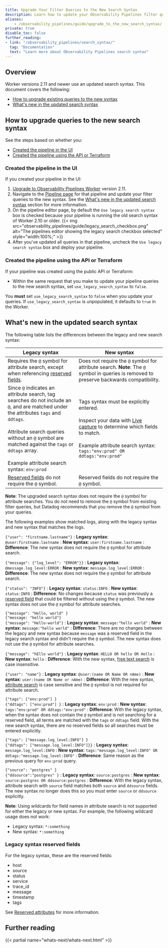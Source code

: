 ```yaml
---
title: Upgrade Your Filter Queries to the New Search Syntax
description: Learn how to update your Observability Pipelines filter queries to use the new search syntax.
aliases:
    - /observability_pipelines/guide/upgrade_to_the_new_search_syntax/
private: true
disable_toc: false
further_reading:
- link: "/observability_pipelines/search_syntax/"
  tag: "Documentation"
  text: "Learn more about Observability Pipelines search syntax"
---
```


## Overview

Worker versions 2.11 and newer use an updated search syntax. This document covers the following:

- [How to upgrade existing queries to the new syntax](#how-to-upgrade-to-the-new-search-syntax)
- [What's new in the updated search syntax](#whats-new-in-the-updated-search-syntax)

## How to upgrade queries to the new search syntax

See the steps based on whether you:

- [Created the pipeline in the UI](#created-the-pipeline-in-the-ui)
- [Created the pipeline using the API or Terraform](#created-the-pipeline-using-the-api-or-terraform)

### Created the pipeline in the UI

If you created your pipeline in the UI:

1. [Upgrade to Observability Pipelines Worker][1] version 2.11.
1. Navigate to the [Pipeline page][2] for that pipeline and update your filter queries to the new syntax. See the [What's new in the updated search syntax](#whats-new-in-the-updated-search-syntax) section for more information.
1. On the pipeline editor page, by default the `Use legacy search syntax` box is checked because your pipeline is running the old search syntax of Worker 2.10 or older.
{{< img src="observability_pipelines/guide/legacy_search_checkbox.png" alt="The pipelines editor showing the legacy search checkbox selected" style="width:100%;" >}}
1. After you've updated all queries in that pipeline, uncheck the `Use legacy search syntax` box and deploy your pipeline.

### Created the pipeline using the API or Terraform

If your pipeline was created using the public API or Terraform:
- Within the same request that you make to update your pipeline queries to the new search syntax, set `use_legacy_search_syntax` to `false`.

<div class="alert alert-warning">You <b>must</b> set <code>use_legacy_search_syntax</code> to <code>false</code> when you update your queries. If <code>use_legacy_search_syntax</code> is unpopulated, it defaults to <code>true</code> in the Worker.</div>

## What's new in the updated search syntax

The following table lists the differences between the legacy and new search syntax:

| Legacy syntax | New syntax                        |
| ------------- | ------------------------------- |
| Requires the `@` symbol for attribute search, except when referencing [reserved fields](#legacy-syntax-reserved-fields). | Does not require the `@` symbol for attribute search. **Note**: The `@` symbol in queries is removed to preserve backwards compatibility. |
| Since `@` indicates an attribute search, tag searches do not include an `@`, and are matched under the attributes `tags` and `ddtags`.<br><br>Attribute search queries without an `@` symbol are matched against the `tags` or `ddtags` array.<br><br>Example attribute search syntax: `env:prod` | Tags syntax must be explicitly entered.<br><br>Inspect your data with [Live capture][5] to determine which fields to match.<br><br>Example attribute search syntax: `tags:"env:prod" OR ddtags:"env:prod"`  |
| [Reserved fields](#legacy-syntax-reserved-fields) do not require the `@` symbol. | Reserved fields do not require the `@` symbol. |

**Note**: The upgraded search syntax does not require the `@` symbol for attribute searches. You do not need to remove the `@` symbol from existing filter queries, but Datadog recommends that you remove the `@` symbol from your queries.

The following examples show matched logs, along with the legacy syntax and new syntax that matches the logs.

`{"user": "firstname.lastname"}`
: **Legacy syntax**: `@user:firstname.lastname`
: **New syntax**: `user:firstname.lastname`
: **Difference**: The new syntax does not require the `@` symbol for attribute search.

`{"message": {"log_level": "ERROR"}}`
: **Legacy syntax**: `@message.log_level:ERROR`
: **New syntax**: `message.log_level:ERROR`
: **Difference**: The new syntax does not require the `@` symbol for attribute search.

`{"status": "INFO"}`
: **Legacy syntax**: `status:INFO`
: **New syntax**: `status:INFO`
: **Difference**: No changes because `status` was previously a [reserved field](#legacy-syntax-reserved-fields) that could be filtered without using the `@` symbol. The new syntax does not use the `@` symbol for attribute searches.

`{"message": "Hello, world" }`<br>`{"message: "hello world"}`<br>`{"message": "Hello-world"}`
: **Legacy syntax**: `message:"hello world"`
: **New syntax**: `message:"hello world"`
: **Difference**: There are no changes between the legacy and new syntax because `message` was a reserved field in the legacy search syntax and didn't require the `@` symbol. The new syntax does not use the `@` symbol for attribute searches.

`{"message": "hEllo world"}`
: **Legacy syntax**: `HELLO OR hello OR Hello`
: **New syntax**: `hello`
: **Difference**: With the new syntax, [free text search][4] is case insensitive.

`{"user": "name"}`
: **Legacy syntax**: `@user:(name OR Name OR nAme)`
: **New syntax**: `user:(name OR Name or nAme)`
: **Difference**: With the new syntax, [attribute search][4] is case sensitive and the `@` symbol is not required for attribute search.

`{"tags": ["env:prod"] }`<br>`{"ddtags": ["env:prod"] }`
: **Legacy syntax**: `env:prod`
: **New syntax**: `tags:"env:prod" OR ddtags:"env:prod"`
: **Difference**: With the legacy syntax, when the syntax does not contain the `@` symbol and is not searching for a reserved field, all terms are matched with the `tags` or `ddtags` field. With the new search syntax, there are no reserved fields so all searches must be entered explicitly.

`{"tags": ["message.log_level:INFO"] }`<br>`{"ddtags": ["message.log_level:INFO"]}}`
: **Legacy syntax**: `message.log_level:INFO`
: **New syntax**: `tags:"message.log_level:INFO" OR ddtags:"message.log_level:INFO"`
: **Difference**: Same reason as the previous query for `env:prod` query.

`{"source": "postgres" }`<br>`{"ddsource":"postgres" }`
: **Legacy syntax**: `source:postgres`
: **New syntax**: `source:postgres OR ddsource:postgres`
: **Difference**: With the legacy syntax, attribute search with `source` field matches both `source` and `ddsource` fields. The new syntax no longer does this so you must enter `source` or `ddsource` explicitly.

**Note**: Using wildcards for field names in attribute search is not supported for either the legacy or new syntax. For example, the following wildcard usage does not work:

- Legacy syntax: `*:something`
- New syntax: `*:something`

### Legacy syntax reserved fields

For the legacy syntax, these are the reserved fields:

* host
* source
* status
* service
* trace_id
* message
* timestamp
* tags

See [Reserved attributes][3] for more information.

## Further reading

{{< partial name="whats-next/whats-next.html" >}}

[1]: /observability_pipelines/install_the_worker/?tab=docker#upgrade-the-worker
[2]: https://app.datadoghq.com/observability-pipelines
[3]: /logs/log_configuration/attributes_naming_convention/#reserved-attributes
[4]: /observability_pipelines/search_syntax/#attribute-search
[5]: /observability_pipelines/live_capture/
